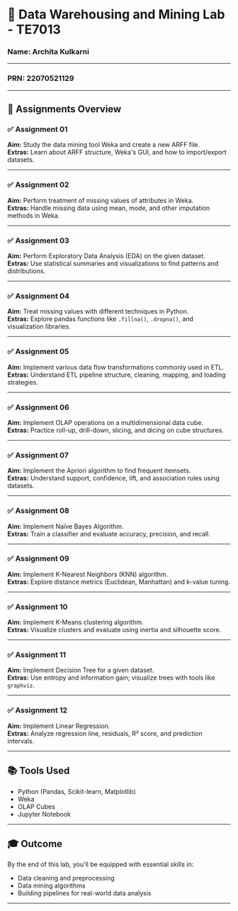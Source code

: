 # 📘 Data Warehousing and Mining Lab - TE7013

### Name: Archita Kulkarni
---
### PRN: 22070521129

---

## 🔢 Assignments Overview

### ✅ Assignment 01  
**Aim:** Study the data mining tool Weka and create a new ARFF file.  
**Extras:** Learn about ARFF structure, Weka's GUI, and how to import/export datasets.

---

### ✅ Assignment 02  
**Aim:** Perform treatment of missing values of attributes in Weka.  
**Extras:** Handle missing data using mean, mode, and other imputation methods in Weka.

---

### ✅ Assignment 03  
**Aim:** Perform Exploratory Data Analysis (EDA) on the given dataset.  
**Extras:** Use statistical summaries and visualizations to find patterns and distributions.

---

### ✅ Assignment 04  
**Aim:** Treat missing values with different techniques in Python.  
**Extras:** Explore pandas functions like `.fillna()`, `.dropna()`, and visualization libraries.

---

### ✅ Assignment 05  
**Aim:** Implement various data flow transformations commonly used in ETL.  
**Extras:** Understand ETL pipeline structure, cleaning, mapping, and loading strategies.

---

### ✅ Assignment 06  
**Aim:** Implement OLAP operations on a multidimensional data cube.  
**Extras:** Practice roll-up, drill-down, slicing, and dicing on cube structures.

---

### ✅ Assignment 07  
**Aim:** Implement the Apriori algorithm to find frequent itemsets.  
**Extras:** Understand support, confidence, lift, and association rules using datasets.

---

### ✅ Assignment 08  
**Aim:** Implement Naïve Bayes Algorithm.  
**Extras:** Train a classifier and evaluate accuracy, precision, and recall.

---

### ✅ Assignment 09  
**Aim:** Implement K-Nearest Neighbors (KNN) algorithm.  
**Extras:** Explore distance metrics (Euclidean, Manhattan) and k-value tuning.

---

### ✅ Assignment 10  
**Aim:** Implement K-Means clustering algorithm.  
**Extras:** Visualize clusters and evaluate using inertia and silhouette score.

---

### ✅ Assignment 11  
**Aim:** Implement Decision Tree for a given dataset.  
**Extras:** Use entropy and information gain; visualize trees with tools like `graphviz`.

---

### ✅ Assignment 12  
**Aim:** Implement Linear Regression.  
**Extras:** Analyze regression line, residuals, R² score, and prediction intervals.

---

## 📚 Tools Used

- Python (Pandas, Scikit-learn, Matplotlib)
- Weka
- OLAP Cubes
- Jupyter Notebook

---

## 🎓 Outcome

By the end of this lab, you'll be equipped with essential skills in:

- Data cleaning and preprocessing  
- Data mining algorithms  
- Building pipelines for real-world data analysis

---
